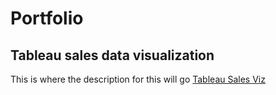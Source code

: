 # Portfolio

## Tableau sales data visualization 
This is where the description for this will go [Tableau Sales Viz](https://www.example.com)
